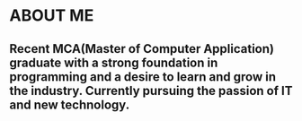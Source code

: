 # ABOUT ME
## Recent MCA(Master of Computer Application) graduate with a strong foundation in programming and a desire to learn and grow in the industry. Currently pursuing the passion of IT and new technology.
